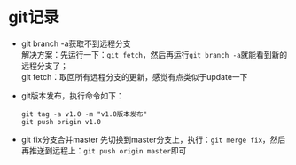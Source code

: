 # git记录

- git branch -a获取不到远程分支  
  解决方案：先运行一下：`git fetch`，然后再运行`git branch -a`就能看到新的远程分支了；  
  git fetch：取回所有远程分支的更新，感觉有点类似于update一下

- git版本发布，执行命令如下：  
  ``` 
  git tag -a v1.0 -m "v1.0版本发布"
  git push origin v1.0
  ```

- git fix分支合并master
  先切换到master分支上，执行：`git merge fix`，然后再推送到远程上：`git push origin master`即可
  